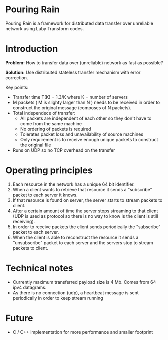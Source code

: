 Pouring Rain
============

Pouring Rain is a framework for distributed data transfer over unreliable network using Luby Transform codes.


Introduction
============

**Problem:** How to transfer data over (unreliable) network as fast as possible?

**Solution:** Use distributed stateless transfer mechanism with error correction.

Key points:

* Transfer time T(K) = 1.3/K where K = number of servers
* M packets ( M is slighty larger than N ) needs to be received in order to construct the original message (composes of N packets).
* Total independece of transfer:
	* All packets are independent of each other so they don't have to come from the same machine	
	* No ordering of packets is required
	* Tolerates packet loss and unavailability of source machines
	* Only requirement is to receive enough unique packets to construct the original file
* Runs on UDP so no TCP overhead on the transfer


Operating principles
============

1. Each resource in the network has a unique 64 bit identifier. 
2. When a client wants to retrieve that resource it sends a "subscribe" packet to each server it knows. 
3. If that resource is found on server, the server starts to stream packets to client. 
4. After a certain amount of time the server stops streaming to that client (UDP is used as protocol so there is no way to know is the client is still receiving).
5. In order to receive packets the client sends periodically the "subscribe" packet to each server. 
6. When the client is able to reconstruct the resource it sends a "unsubscribe" packet to each server and the servers stop to stream packets to client.



Technical notes
============

* Currently maximum transferred payload size is 4 Mb. Comes from 64 ipv4 datagrams.
* As there is no connection (udp), a heartbeat message is sent periodically in order to keep stream running



Future
============

* C / C++ implementation for more performance and smaller footprint
